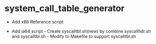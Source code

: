 # system_call_table_generator

- Add x86 Reference script

- Add ia64 script
      - Create syscalltbl.sh(new) by combine syscallhdr.sh and syscalltbl.sh
      - Modify to Makefile to support syscalltbl.sh